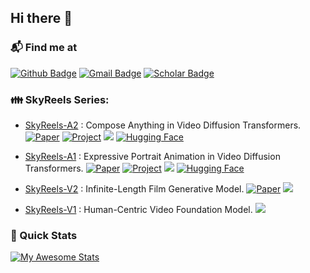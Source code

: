 ## Hi there 👋

### 📬 Find me at 
[![Github Badge](http://img.shields.io/badge/-Github-black?style=flat-square&logo=github&link=https://github.com/qiudi0127/)](https://github.com/qiudi0127/) 
[![Gmail Badge](https://img.shields.io/badge/-Gmail-d14836?style=flat-square&logo=Gmail&logoColor=white&link=mailto:qiudihk@gmail.com)](mailto:qiudihk@gmail.com)
[![Scholar Badge](https://img.shields.io/badge/-Scholar-9cf?style=flat-square&logo=Google%20Scholar&logoColor=white&link=https://scholar.google.com/citations?user=6D_nzucAAAAJ&hl=en)](https://scholar.google.com/citations?user=6D_nzucAAAAJ&hl=en)



### 👪 SkyReels Series:

- [SkyReels-A2](https://github.com/SkyworkAI/SkyReels-A2) : Compose Anything in Video Diffusion Transformers.  [![Paper](https://img.shields.io/badge/arXiv-b31b1b.svg)](https://arxiv.org/pdf/2504.02436)  [![Project](https://img.shields.io/badge/Project_Page-00CED1)](https://skyworkai.github.io/skyreels-a2.github.io/) <img src="https://img.shields.io/github/stars/SkyworkAI/SkyReels-A2?style=social" /> [![Hugging Face](https://img.shields.io/badge/Online-Leaderboard-purple)](https://huggingface.co/spaces/Skywork/SkyReels_A2_Bench)

- [SkyReels-A1](https://github.com/SkyworkAI/SkyReels-A1) : Expressive Portrait Animation in Video Diffusion Transformers. [![Paper](https://img.shields.io/badge/arXiv-b31b1b.svg)](https://arxiv.org/abs/2502.10841) [![Project](https://img.shields.io/badge/Project_Page-00CED1)](https://skyworkai.github.io/skyreels-a1.github.io/)  <img src="https://img.shields.io/github/stars/SkyworkAI/SkyReels-A1?style=social" />  [![Hugging Face](https://img.shields.io/badge/%F0%9F%A4%97%20Hugging%20Face-blue?label=Demo)](https://huggingface.co/spaces/Skywork/skyreels-a1-talking-head)

- [SkyReels-V2](https://github.com/SkyworkAI/SkyReels-V2) : Infinite-Length Film Generative Model. [![Paper](https://img.shields.io/badge/arXiv-b31b1b.svg)](https://arxiv.org/pdf/2504.13074) <img src="https://img.shields.io/github/stars/SkyworkAI/SkyReels-V2?style=social" />

- [SkyReels-V1](https://github.com/SkyworkAI/SkyReels-V1) : Human-Centric Video Foundation Model. <img src="https://img.shields.io/github/stars/SkyworkAI/SkyReels-V1?style=social" />



### 🚀 Quick Stats
[![My Awesome Stats](https://awesome-github-stats.azurewebsites.net/user-stats/qiudi0127?theme=dark&bg_color=1a1a1a&title_color=00ff00&text_color=ffffff&icon_color=00ff00&hide_border=true)](https://git.io/awesome-stats-card)

<!--
**qiudi0127/qiudi0127** is a ✨ _special_ ✨ repository because its `README.md` (this file) appears on your GitHub profile.

Here are some ideas to get you started:

- 🔭 I’m currently working on ...
- 🌱 I’m currently learning ...
- 👯 I’m looking to collaborate on ...
- 🤔 I’m looking for help with ...
- 💬 Ask me about ...
- 📫 How to reach me: ...
- 😄 Pronouns: ...
- ⚡ Fun fact: ...
-->
